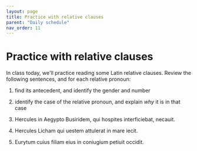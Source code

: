 ```yaml
---
layout: page
title: Practice with relative clauses
parent: "Daily schedule"
nav_order: 11
---
```


# Practice with relative clauses


In class today, we'll practice reading some Latin relative clauses.  Review the following sentences, and for each relative pronoun:

1. find its antecedent, and identify the gender and number
2. identify the case of the relative pronoun, and explain *why* it is in that case

1. Hercules in Aegypto Busiridem, qui hospites interficiebat, necauit.
2. Hercules Licham qui uestem attulerat in mare iecit.
3. Eurytum cuius filiam eius in coniugium petiuit occidit.